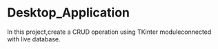 # Desktop_Application

In this project,create a CRUD operation using TKinter moduleconnected with live database.
